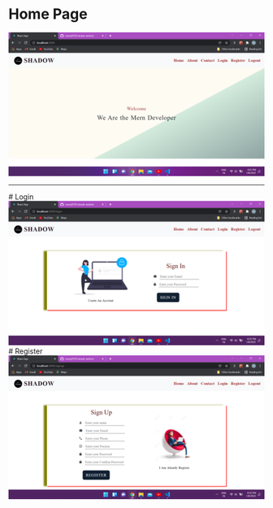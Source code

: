 # Home Page 
<img src="ScreenShots\Screenshot1.png">
<hr/>
# Login

<img src="ScreenShots\Screenshot2.png">
# Register

<img src="ScreenShots\Screenshot3.png">
